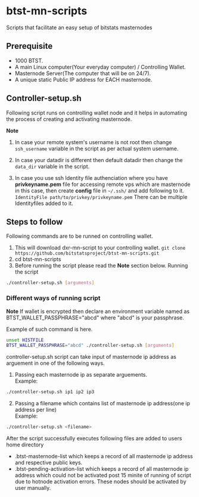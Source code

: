 # btst-mn-scripts
Scripts that facilitate an easy setup of bitstats masternodes  

## Prerequisite
* 1000 BTST.
* A main Linux computer(Your everyday computer) / Controlling Wallet.
* Masternode Server(The computer that will be on 24/7).
* A unique static Public IP address for EACH masternode.

## Controller-setup.sh
Following script runs on controlling wallet node and it helps in automating the process of creating and activating masternode.

**Note**
1. In case your remote system's username is not root then change `ssh_username` variable in the script as per actual system username.

2. In case your datadir is different then default datadir then change the `data_dir` variable in the script.

3. In case you use ssh Identity file authenciation where you have **privkeyname.pem** file for accessing remote vps which are masternode in this case, then create **config** file in `~/.ssh/`  and add following to it.
`IdentityFile path/to/privkey/privkeyname.pem`
There can be multiple Identityfiles added to it.

## Steps to follow
Following commands are to be runned on controlling wallet.

1. This will download dxr-mn-script to your controlling wallet.
`git clone https://github.com/bitstatsproject/btst-mn-scripts.git`
2. cd btst-mn-scripts
3. Before running the script please read the **Note** section below.
Running the script 
```bash
./controller-setup.sh [arguments]
```

### Different ways of running script

**Note**
If wallet is encrypted then declare an environment variable named as BTST_WALLET_PASSPHRASE="abcd" where "abcd" is your passphrase.  

Example of such command is here.
```bash
unset HISTFILE
BTST_WALLET_PASSPHRASE="abcd" ./controller-setup.sh [arguments]
```

controller-setup.sh script can take input of masternode ip address as arguement in one of the following ways.

1. Passing each masternode ip as separate arguements.   
Example: 
```bash
./controller-setup.sh ip1 ip2 ip3 
```

2. Passing a filename which contains list of masternode ip address(one ip address per line)   
Example: 
```bash
./controller-setup.sh <filename>
```

After the script successfully executes following files are added to users home directory     
* .btst-masternode-list which keeps a record of all masternode ip address and respective public keys.
* .btst-pending-activation-list which keeps a record of all masternode ip address which could not be activated post 15 minite of running of script due to hotnode activation errors. These nodes should be activated by user manually. 
